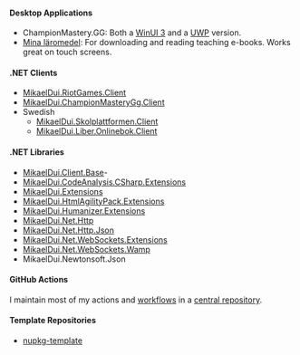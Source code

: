 #### Desktop Applications
- ChampionMastery.GG: Both a [WinUI 3](https://github.com/mikaeldui/ChampionMastery.GG-winui) and a [UWP](https://github.com/mikaeldui/ChampionMastery.GG-uwp) version.
- [Mina läromedel](https://github.com/mikaeldui/MinaLaromedel): For downloading and reading teaching e-books. Works great on touch screens.

#### .NET Clients
- [MikaelDui.RiotGames.Client](https://github.com/mikaeldui/riot-games-dotnet-client)
- [MikaelDui.ChampionMasteryGg.Client](https://github.com/mikaeldui/ChampionMastery.GG-dotnet-client)
- Swedish
  - [MikaelDui.Skolplattformen.Client](https://github.com/mikaeldui/skolplattformen-dotnet-client)
  - [MikaelDui.Liber.Onlinebok.Client](https://github.com/mikaeldui/liber-onlinebok-dotnet-client)

#### .NET Libraries
- [MikaelDui.Client.Base](https://github.com/mikaeldui/client-base-dotnet)- 
- [MikaelDui.CodeAnalysis.CSharp.Extensions](https://github.com/mikaeldui/code-analysis-csharp-extensions)
- [MikaelDui.Extensions](https://github.com/mikaeldui/dotnet-extensions)
- [MikaelDui.HtmlAgilityPack.Extensions](https://github.com/mikaeldui/HtmlAgilityPack-extensions)
- [MikaelDui.Humanizer.Extensions](https://github.com/mikaeldui/humanizer-extensions)
- [MikaelDui.Net.Http](https://github.com/mikaeldui/dotnet-net-http)
- [MikaelDui.Net.Http.Json](https://github.com/mikaeldui/dotnet-net-http-json)
- [MikaelDui.Net.WebSockets.Extensions](https://github.com/mikaeldui/dotnet-net-websockets-extensions)
- [MikaelDui.Net.WebSockets.Wamp](https://github.com/mikaeldui/dotnet-net-websockets-wmap)
- MikaelDui.Newtonsoft.Json

#### GitHub Actions
I maintain most of my actions and [workflows](https://github.com/mikaeldui/actions/tree/main/.github/workflows) in a [central repository](https://github.com/mikaeldui/actions).

#### Template Repositories
- [nupkg-template](https://github.com/mikaeldui/nupkg-template)
